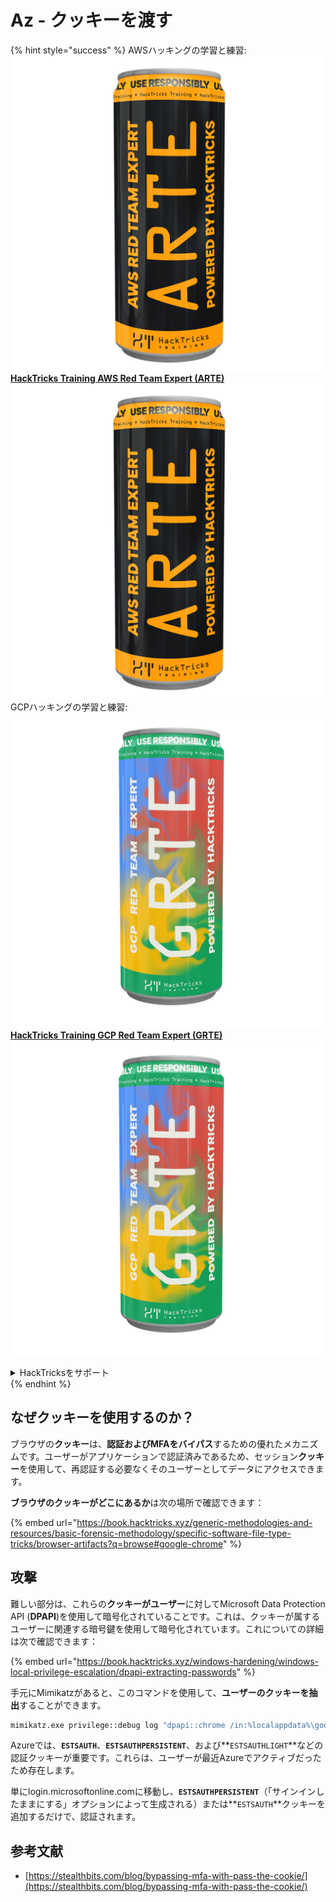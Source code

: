 # Az - クッキーを渡す

{% hint style="success" %}
AWSハッキングの学習と練習:<img src="/.gitbook/assets/image.png" alt="" data-size="line">[**HackTricks Training AWS Red Team Expert (ARTE)**](https://training.hacktricks.xyz/courses/arte)<img src="/.gitbook/assets/image.png" alt="" data-size="line">\
GCPハッキングの学習と練習: <img src="/.gitbook/assets/image (2).png" alt="" data-size="line">[**HackTricks Training GCP Red Team Expert (GRTE)**<img src="/.gitbook/assets/image (2).png" alt="" data-size="line">](https://training.hacktricks.xyz/courses/grte)

<details>

<summary>HackTricksをサポート</summary>

* [**購読プラン**](https://github.com/sponsors/carlospolop)をチェックしてください！
* 💬 [**Discordグループ**](https://discord.gg/hRep4RUj7f)に参加するか、[**telegramグループ**](https://t.me/peass)に参加するか、または**Twitter** 🐦 [**@hacktricks\_live**](https://twitter.com/hacktricks\_live)**をフォロー**してください。
* **HackTricks**と**HackTricks Cloud**のgithubリポジトリにPRを提出して**ハッキングトリックを共有**してください。

</details>
{% endhint %}

## なぜクッキーを使用するのか？

ブラウザの**クッキー**は、**認証およびMFAをバイパス**するための優れたメカニズムです。ユーザーがアプリケーションで認証済みであるため、セッション**クッキー**を使用して、再認証する必要なくそのユーザーとしてデータにアクセスできます。

**ブラウザのクッキーがどこにあるか**は次の場所で確認できます：

{% embed url="https://book.hacktricks.xyz/generic-methodologies-and-resources/basic-forensic-methodology/specific-software-file-type-tricks/browser-artifacts?q=browse#google-chrome" %}

## 攻撃

難しい部分は、これらの**クッキーがユーザー**に対してMicrosoft Data Protection API (**DPAPI**)を使用して暗号化されていることです。これは、クッキーが属するユーザーに関連する暗号鍵を使用して暗号化されています。これについての詳細は次で確認できます：

{% embed url="https://book.hacktricks.xyz/windows-hardening/windows-local-privilege-escalation/dpapi-extracting-passwords" %}

手元にMimikatzがあると、このコマンドを使用して、**ユーザーのクッキーを抽出**することができます。
```bash
mimikatz.exe privilege::debug log "dpapi::chrome /in:%localappdata%\google\chrome\USERDA~1\default\cookies /unprotect" exit
```
Azureでは、**`ESTSAUTH`**、**`ESTSAUTHPERSISTENT`**、および**`ESTSAUTHLIGHT`**などの認証クッキーが重要です。これらは、ユーザーが最近Azureでアクティブだったため存在します。

単にlogin.microsoftonline.comに移動し、**`ESTSAUTHPERSISTENT`**（「サインインしたままにする」オプションによって生成される）または**`ESTSAUTH`**クッキーを追加するだけで、認証されます。

## 参考文献

* [https://stealthbits.com/blog/bypassing-mfa-with-pass-the-cookie/](https://stealthbits.com/blog/bypassing-mfa-with-pass-the-cookie/)

